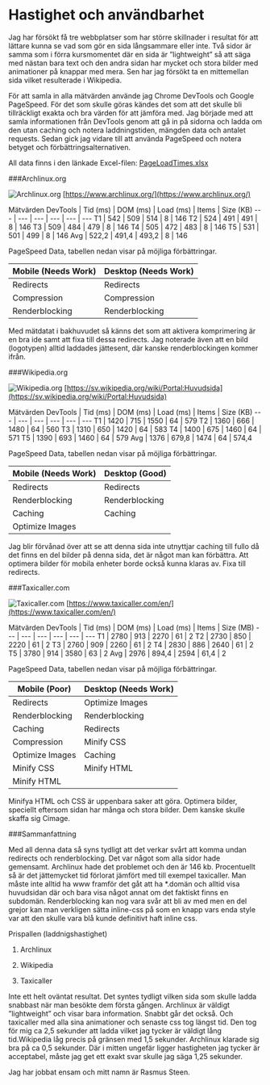 Hastighet och användbarhet
======================
Jag har försökt få tre webbplatser som har större skillnader i resultat för att lättare kunna se vad som gör en sida långsammare eller inte. Två sidor är samma som i förra kursmomentet där en sida är ”lightweight” så att säga med nästan bara text och den andra sidan har mycket och stora bilder med animationer på knappar med mera. Sen har jag försökt ta en mittemellan sida vilket resulterade i Wikipedia.

För att samla in alla mätvärden använde jag Chrome DevTools och Google PageSpeed. För det som skulle göras kändes det som att det skulle bli tillräckligt exakta och bra värden för att jämföra med. Jag började med att samla informationen från DevTools genom att gå in på sidorna och ladda om den utan caching och notera laddningstiden, mängden data och antalet requests. Sedan gick jag vidare till att använda PageSpeed och notera betyget och förbättringsalternativen.

All data finns i den länkade Excel-filen: [PageLoadTimes.xlsx](https://files.rasmussteen.com/School/PageLoadTimes.xlsx)

###Archlinux.org

![Archlinux.org](image/archlinux.png?w=960)
[https://www.archlinux.org/](https://www.archlinux.org/)

Mätvärden DevTools
| Tid (ms) | DOM (ms) | Load (ms) | Items | Size (KB)
--- | --- | --- | --- | --- | ---
T1 | 542 | 509 | 514 | 8 | 146
T2 | 524 | 491 | 491 | 8 | 146
T3 | 509 | 484 | 479 | 8 | 146
T4 | 505 | 472 | 483 | 8 | 146
T5 | 531 | 501 | 499 | 8 | 146
Avg | 522,2 | 491,4 | 493,2 | 8 | 146

PageSpeed Data, tabellen nedan visar på möjliga förbättringar.

Mobile (Needs Work) | Desktop (Needs Work)
--- | ---
Redirects | Redirects
Compression | Compression
Renderblocking | Renderblocking

Med mätdatat i bakhuvudet så känns det som att aktivera komprimering är en bra ide samt att fixa till dessa redirects. Jag noterade även att en bild (logotypen) alltid laddades jättesent, där kanske renderblockingen kommer ifrån.

###Wikipedia.org

![Wikipedia.org](image/wikipedia.png?w=960)
[https://sv.wikipedia.org/wiki/Portal:Huvudsida](https://sv.wikipedia.org/wiki/Portal:Huvudsida)

Mätvärden DevTools
| Tid (ms) | DOM (ms) | Load (ms) | Items | Size (KB)
--- | --- | --- | --- | --- | ---
T1 | 1420 | 715 | 1550 | 64 | 579
T2 | 1360 | 666 | 1480 | 64 | 560
T3 | 1310 | 650 | 1420 | 64 | 583
T4 | 1400 | 675 | 1460 | 64 | 571
T5 | 1390 | 693 | 1460 | 64 | 579
Avg | 1376 | 679,8 | 1474 | 64 | 574,4

PageSpeed Data, tabellen nedan visar på möjliga förbättringar.

Mobile (Needs Work) | Desktop (Good)
--- | ---
Redirects | Redirects
Renderblocking | Renderblocking
Caching | Caching
Optimize Images |

Jag blir förvånad över att se att denna sida inte utnyttjar caching till fullo då det finns en del bilder på denna sida, det är något man kan förbättra. Att optimera bilder för mobila enheter borde också kunna klaras av. Fixa till redirects.

###Taxicaller.com

![Taxicaller.com](image/taxicaller.png?w=960)
[https://www.taxicaller.com/en/](https://www.taxicaller.com/en/)

Mätvärden DevTools
| Tid (ms) | DOM (ms) | Load (ms) | Items | Size (MB)
--- | --- | --- | --- | --- | ---
T1 | 2780 | 913 | 2270 | 61 | 2
T2 | 2730 | 850 | 2220 | 61 | 2
T3 | 2760 | 909 | 2260 | 61 | 2
T4 | 2830 | 886 | 2640 | 61 | 2
T5 | 3780 | 914 | 3580 | 63 | 2
Avg | 2976 | 894,4 | 2594 | 61,4 | 2

PageSpeed Data, tabellen nedan visar på möjliga förbättringar.

Mobile (Poor) | Desktop (Needs Work)
--- | ---
Redirects | Optimize Images
Renderblocking | Renderblocking
Caching | Redirects
Compression | Minify CSS
Optimize Images | Caching
Minify CSS | Minify HTML
Minify HTML |

Minifya HTML och CSS är uppenbara saker att göra. Optimera bilder, speciellt eftersom sidan har många och stora bilder. Dem kanske skulle skaffa sig Cimage.

###Sammanfattning

Med all denna data så syns tydligt att det verkar svårt att komma undan redirects och renderblocking. Det var något som alla sidor hade gemensamt. Archlinux hade det problemet och den är 146 kb. Procentuellt så är det jättemycket tid förlorat jämfört med till exempel taxicaller. Man måste inte alltid ha www framför det gåt att ha \*.domän och alltid visa huvudsidan där och bara visa något annat om det faktiskt finns en subdomän. Renderblocking kan nog vara svår att bli av med men en del grejor kan man verkligen sätta inline-css på som en knapp vars enda style var att den skulle vara blå kunde definitivt haft inline css.

Prispallen (laddnigshastighet)

1. Archlinux

2. Wikipedia

3. Taxicaller

Inte ett helt oväntat resultat. Det syntes tydligt vilken sida som skulle ladda snabbast när man besökte dem första gången. Archlinux är väldigt ”lightweight” och visar bara information. Snabbt går det också. Och taxicaller med alla sina animationer och senaste css tog längst tid. Den tog för mig ca 2,5 sekunder att ladda vilket jag tycker är väldigt lång tid.Wikipedia låg precis på gränsen med 1,5 sekunder. Archlinux klarade sig bra på ca 0,5 sekunder. Där i mitten ungefär ligger hastigheten jag tycker är acceptabel, måste jag get ett exakt svar skulle jag säga 1,25 sekunder.

Jag har jobbat ensam och mitt namn är Rasmus Steen.
